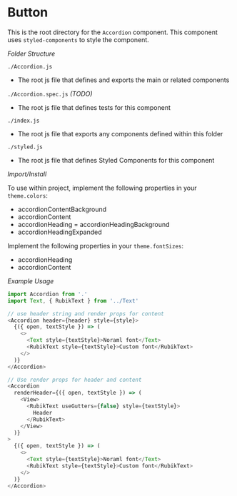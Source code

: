 # Button

This is the root directory for the `Accordion` component.
This component uses `styled-components` to style the component.

_Folder Structure_

`./Accordion.js`

- The root js file that defines and exports the main or related components

`./Accordion.spec.js` *(TODO)*

- The root js file that defines tests for this component

`./index.js`

- The root js file that exports any components defined within this folder

`./styled.js`

- The root js file that defines Styled Components for this component

_Import/Install_

To use within project, implement the following properties in your `theme.colors`:

- accordionContentBackground
- accordionContent
- accordionHeading
= accordionHeadingBackground
- accordionHeadingExpanded

Implement the following properties in your `theme.fontSizes`:

- accordionHeading
- accordionContent

_Example Usage_

```js
import Accordion from '.'
import Text, { RubikText } from '../Text'

// use header string and render props for content
<Accordion header={header} style={style}>
  {({ open, textStyle }) => (
    <>
      <Text style={textStyle}>Noraml font</Text>
      <RubikText style={textStyle}>Custom font</RubikText>
    </>
  )}
</Accordion>

// Use render props for header and content
<Accordion
  renderHeader={({ open, textStyle }) => (
    <View>
      <RubikText useGutters={false} style={textStyle}>
        Header
      </RubikText>
    </View>
  )}
>
  {({ open, textStyle }) => (
    <>
      <Text style={textStyle}>Noraml font</Text>
      <RubikText style={textStyle}>Custom font</RubikText>
    </>
  )}
</Accordion>
```
